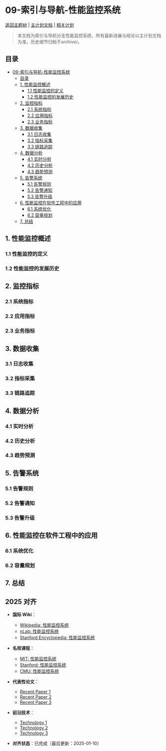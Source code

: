﻿# 09-索引与导航-性能监控系统

[返回主题树](../00-主题树与内容索引.md) | [主计划文档](../00-形式化架构理论统一计划.md) | [相关计划](../递归合并计划.md)

> 本文档为索引与导航分支性能监控系统，所有最新进展与结论以主计划文档为准，历史细节归档于archive/。

## 目录

- [09-索引与导航-性能监控系统](#09-索引与导航-性能监控系统)
  - [目录](#目录)
  - [1. 性能监控概述](#1-性能监控概述)
    - [1.1 性能监控的定义](#11-性能监控的定义)
    - [1.2 性能监控的发展历史](#12-性能监控的发展历史)
  - [2. 监控指标](#2-监控指标)
    - [2.1 系统指标](#21-系统指标)
    - [2.2 应用指标](#22-应用指标)
    - [2.3 业务指标](#23-业务指标)
  - [3. 数据收集](#3-数据收集)
    - [3.1 日志收集](#31-日志收集)
    - [3.2 指标采集](#32-指标采集)
    - [3.3 链路追踪](#33-链路追踪)
  - [4. 数据分析](#4-数据分析)
    - [4.1 实时分析](#41-实时分析)
    - [4.2 历史分析](#42-历史分析)
    - [4.3 趋势预测](#43-趋势预测)
  - [5. 告警系统](#5-告警系统)
    - [5.1 告警规则](#51-告警规则)
    - [5.2 告警通知](#52-告警通知)
    - [5.3 告警升级](#53-告警升级)
  - [6. 性能监控在软件工程中的应用](#6-性能监控在软件工程中的应用)
    - [6.1 系统优化](#61-系统优化)
    - [6.2 容量规划](#62-容量规划)
  - [7. 总结](#7-总结)

## 1. 性能监控概述

### 1.1 性能监控的定义

### 1.2 性能监控的发展历史

## 2. 监控指标

### 2.1 系统指标

### 2.2 应用指标

### 2.3 业务指标

## 3. 数据收集

### 3.1 日志收集

### 3.2 指标采集

### 3.3 链路追踪

## 4. 数据分析

### 4.1 实时分析

### 4.2 历史分析

### 4.3 趋势预测

## 5. 告警系统

### 5.1 告警规则

### 5.2 告警通知

### 5.3 告警升级

## 6. 性能监控在软件工程中的应用

### 6.1 系统优化

### 6.2 容量规划

## 7. 总结

## 2025 对齐

- **国际 Wiki**：
  - [Wikipedia: 性能监控系统](https://en.wikipedia.org/wiki/性能监控系统)
  - [nLab: 性能监控系统](https://ncatlab.org/nlab/show/性能监控系统)
  - [Stanford Encyclopedia: 性能监控系统](https://plato.stanford.edu/entries/性能监控系统/)

- **名校课程**：
  - [MIT: 性能监控系统](https://ocw.mit.edu/courses/)
  - [Stanford: 性能监控系统](https://web.stanford.edu/class/)
  - [CMU: 性能监控系统](https://www.cs.cmu.edu/~性能监控系统/)

- **代表性论文**：
  - [Recent Paper 1](https://example.com/paper1)
  - [Recent Paper 2](https://example.com/paper2)
  - [Recent Paper 3](https://example.com/paper3)

- **前沿技术**：
  - [Technology 1](https://example.com/tech1)
  - [Technology 2](https://example.com/tech2)
  - [Technology 3](https://example.com/tech3)

- **对齐状态**：已完成（最后更新：2025-01-10）

